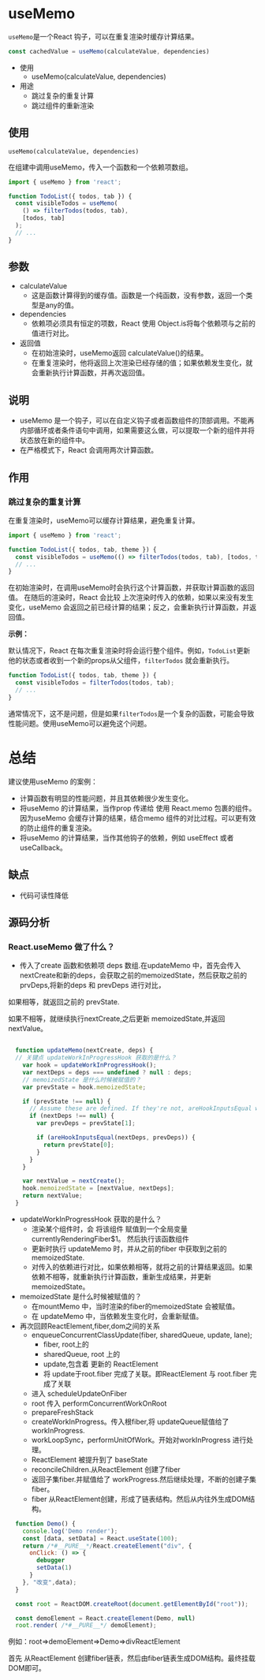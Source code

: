 # useMemo
`useMemo`是一个React 钩子，可以在重复渲染时缓存计算结果。
```javascript
const cachedValue = useMemo(calculateValue, dependencies)
```
- 使用
  - useMemo(calculateValue, dependencies)
- 用途
  - 跳过复杂的重复计算
  - 跳过组件的重新渲染
## 使用
`useMemo(calculateValue, dependencies)`

在组建中调用useMemo，传入一个函数和一个依赖项数组。
```javascript
import { useMemo } from 'react';

function TodoList({ todos, tab }) {
  const visibleTodos = useMemo(
    () => filterTodos(todos, tab),
    [todos, tab]
  );
  // ...
}
```
## 参数
- calculateValue
  - 这是函数计算得到的缓存值。函数是一个纯函数，没有参数，返回一个类型是any的值。
- dependencies
  - 依赖项必须具有恒定的项数，React 使用 Object.is将每个依赖项与之前的值进行对比。
- 返回值
  - 在初始渲染时，useMemo返回 calculateValue()的结果。
  - 在重复渲染时，他将返回上次渲染已经存储的值；如果依赖发生变化，就会重新执行计算函数，并再次返回值。

## 说明
- useMemo 是一个钩子，可以在自定义钩子或者函数组件的顶部调用。不能再内部循环或者条件语句中调用，如果需要这么做，可以提取一个新的组件并将状态放在新的组件中。
- 在严格模式下，React 会调用两次计算函数。

## 作用
### 跳过复杂的重复计算
在重复渲染时，useMemo可以缓存计算结果，避免重复计算。
```javascript
import { useMemo } from 'react';

function TodoList({ todos, tab, theme }) {
  const visibleTodos = useMemo(() => filterTodos(todos, tab), [todos, tab]);
  // ...
}
```
在初始渲染时，在调用useMemo时会执行这个计算函数，并获取计算函数的返回值。
在随后的渲染时，React 会比较 上次渲染时传入的依赖，如果以来没有发生变化，useMemo 会返回之前已经计算的结果；反之，会重新执行计算函数，并返回值。

**示例：**

默认情况下，React 在每次重复渲染时将会运行整个组件。例如，`TodoList`更新他的状态或者收到一个新的props从父组件，`filterTodos`
就会重新执行。
```javascript
function TodoList({ todos, tab, theme }) {
  const visibleTodos = filterTodos(todos, tab);
  // ...
}
```
通常情况下，这不是问题，但是如果`filterTodos`是一个复杂的函数，可能会导致性能问题。使用useMemo可以避免这个问题。


# 总结
建议使用useMemo 的案例：
- 计算函数有明显的性能问题，并且其依赖很少发生变化。
- 将useMemo 的计算结果，当作prop 传递给 使用 React.memo 包裹的组件。因为useMemo 会缓存计算的结果，结合memo 组件的对比过程。可以更有效的防止组件的重复渲染。
- 将useMemo 的计算结果，当作其他钩子的依赖，例如 useEffect 或者 useCallback。

## 缺点
- 代码可读性降低

## 源码分析
### React.useMemo 做了什么？
- 传入了create 函数和依赖项 deps 数组.在updateMemo 中，首先会传入nextCreate和新的deps，会获取之前的memoizedState，然后获取之前的
prvDeps,将新的deps 和 prevDeps 进行对比，

如果相等，就返回之前的 prevState.

如果不相等，就继续执行nextCreate,之后更新 memoizedState,并返回nextValue。

```javascript

  function updateMemo(nextCreate, deps) {
  // 关键点 updateWorkInProgressHook 获取的是什么？
    var hook = updateWorkInProgressHook();
    var nextDeps = deps === undefined ? null : deps;
    // memoizedState 是什么时候被赋值的？
    var prevState = hook.memoizedState;

    if (prevState !== null) {
      // Assume these are defined. If they're not, areHookInputsEqual will warn.
      if (nextDeps !== null) {
        var prevDeps = prevState[1];

        if (areHookInputsEqual(nextDeps, prevDeps)) {
          return prevState[0];
        }
      }
    }

    var nextValue = nextCreate();
    hook.memoizedState = [nextValue, nextDeps];
    return nextValue;
  }
```
- updateWorkInProgressHook 获取的是什么？
  - 渲染某个组件时，会 将该组件 赋值到一个全局变量 currentlyRenderingFiber$1。
然后执行该函数组件
  - 更新时执行 updateMemo 时，并从之前的fiber 中获取到之前的 memoizedState.
  - 对传入的依赖进行对比，如果依赖相等，就将之前的计算结果返回。如果依赖不相等，就重新执行计算函数，重新生成结果，并更新 memoizedState。
- memoizedState 是什么时候被赋值的？
  - 在mountMemo 中，当时渲染的fiber的memoizedState 会被赋值。
  - 在 updateMemo 中，当依赖发生变化时，会重新赋值。
- 再次回顾ReactElement,fiber,dom之间的关系
  - enqueueConcurrentClassUpdate(fiber, sharedQueue, update, lane);
    - fiber, root上的 
    - sharedQueue, root 上的
    - update,包含着 更新的 ReactElement
    - 将 update于root.fiber 完成了关联。即ReactElement 与 root.fiber 完成了关联
  - 进入 scheduleUpdateOnFiber
  - root 传入 performConcurrentWorkOnRoot
  - prepareFreshStack
  - createWorkInProgress。传入根fiber,将 updateQueue赋值给了 workInProgress.
  - workLoopSync，performUnitOfWork。开始对workInProgress 进行处理。
  - ReactElement 被提升到了 baseState
  - reconcileChildren.从ReactElement 创建了fiber
  - 返回子集fiber.并赋值给了 workProgress.然后继续处理，不断的创建子集fiber。
  - fiber 从ReactElement创建，形成了链表结构。然后从内往外生成DOM结构。 
```javascript
  function Demo() {
    console.log('Demo render');
    const [data, setData] = React.useState(100);
    return /*#__PURE__*/React.createElement("div", {
      onClick: () => {
        debugger
        setData(1)
      }
    }, "改变",data);
  }

  const root = ReactDOM.createRoot(document.getElementById("root"));

  const demoElement = React.createElement(Demo, null)
  root.render( /*#__PURE__*/ demoElement);
```
例如：root=>demoElement=>Demo=>divReactElement

首先 从ReactElement 创建fiber链表，然后由fiber链表生成DOM结构。最终挂载DOM即可。
